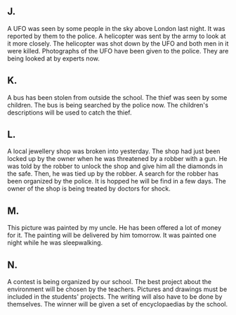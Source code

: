 ## J.
A UFO was seen by some people in the sky above London last night. It was reported by them to the police. A helicopter was sent by the army to look at it more closely. The helicopter was shot down by the UFO and both men in it were killed. Photographs of the UFO have been given to the police. They are being looked at by experts now.

## K.
A bus has been stolen from outside the school. The thief was seen by some children. The bus is being searched by the police now. The children's descriptions will be used to catch the thief.

## L.
A local jewellery shop was broken into yesterday. The shop had just been locked up by the owner when he was threatened by a robber with a gun. He was told by the robber to unlock the shop and give him all the diamonds in the safe. Then, he was tied up by the robber. A search for the robber has been organized by the police. It is hopped he will be find in a few days. The owner of the shop is being treated by doctors for shock.
## M.
This picture was painted by my uncle. He has been offered a lot of money for it. The painting will be delivered by him tomorrow. It was painted one night while he was sleepwalking.
## N.
A contest is being organized by our school. The best project about the environment will be chosen by the teachers. Pictures and drawings must be included in the students' projects. The writing will also have to be done by themselves. The winner will be given a set of encyclopaedias by the school.